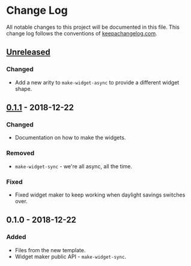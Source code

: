 # Change Log
All notable changes to this project will be documented in this file. This change log follows the conventions of [keepachangelog.com](http://keepachangelog.com/).

## [Unreleased]
### Changed
- Add a new arity to `make-widget-async` to provide a different widget shape.

## [0.1.1] - 2018-12-22
### Changed
- Documentation on how to make the widgets.

### Removed
- `make-widget-sync` - we're all async, all the time.

### Fixed
- Fixed widget maker to keep working when daylight savings switches over.

## 0.1.0 - 2018-12-22
### Added
- Files from the new template.
- Widget maker public API - `make-widget-sync`.

[Unreleased]: https://github.com/your-name/test-project/compare/0.1.1...HEAD
[0.1.1]: https://github.com/your-name/test-project/compare/0.1.0...0.1.1
